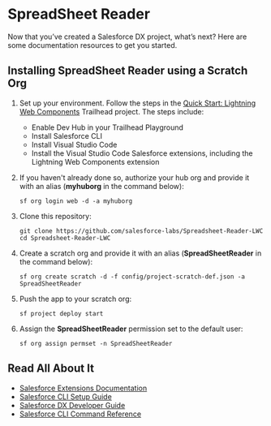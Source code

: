 # SpreadSheet Reader

Now that you’ve created a Salesforce DX project, what’s next? Here are some documentation resources to get you started.

## Installing SpreadSheet Reader using a Scratch Org

1. Set up your environment. Follow the steps in the [Quick Start: Lightning Web Components](https://trailhead.salesforce.com/content/learn/projects/quick-start-lightning-web-components/) Trailhead project. The steps include:

    - Enable Dev Hub in your Trailhead Playground
    - Install Salesforce CLI
    - Install Visual Studio Code
    - Install the Visual Studio Code Salesforce extensions, including the Lightning Web Components extension

1. If you haven't already done so, authorize your hub org and provide it with an alias (**myhuborg** in the command below):

    ```
    sf org login web -d -a myhuborg
    ```

1. Clone this repository:

    ```
    git clone https://github.com/salesforce-labs/Spreadsheet-Reader-LWC
    cd Spreadsheet-Reader-LWC
    ```

1. Create a scratch org and provide it with an alias (**SpreadSheetReader** in the command below):

    ```
    sf org create scratch -d -f config/project-scratch-def.json -a SpreadSheetReader
    ```

1. Push the app to your scratch org:

    ```
    sf project deploy start
    ```

1. Assign the **SpreadSheetReader** permission set to the default user:

    ```
    sf org assign permset -n SpreadSheetReader
    ```

## Read All About It

- [Salesforce Extensions Documentation](https://developer.salesforce.com/tools/vscode/)
- [Salesforce CLI Setup Guide](https://developer.salesforce.com/docs/atlas.en-us.sfdx_setup.meta/sfdx_setup/sfdx_setup_intro.htm)
- [Salesforce DX Developer Guide](https://developer.salesforce.com/docs/atlas.en-us.sfdx_dev.meta/sfdx_dev/sfdx_dev_intro.htm)
- [Salesforce CLI Command Reference](https://developer.salesforce.com/docs/atlas.en-us.sfdx_cli_reference.meta/sfdx_cli_reference/cli_reference.htm)